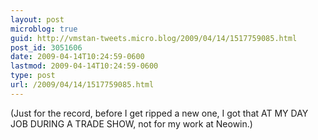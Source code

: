 ```yaml
---
layout: post
microblog: true
guid: http://vmstan-tweets.micro.blog/2009/04/14/1517759085.html
post_id: 3051606
date: 2009-04-14T10:24:59-0600
lastmod: 2009-04-14T10:24:59-0600
type: post
url: /2009/04/14/1517759085.html
---
```

(Just for the record, before I get ripped a new one, I got that AT MY DAY JOB DURING A TRADE SHOW, not for my work at Neowin.)
